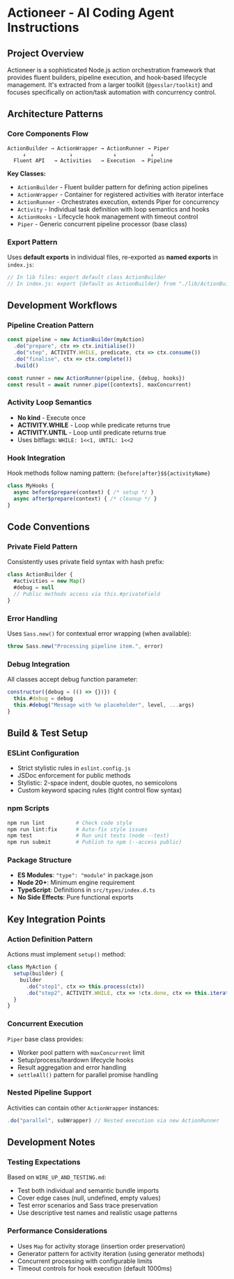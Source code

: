 # Actioneer - AI Coding Agent Instructions

## Project Overview
Actioneer is a sophisticated Node.js action orchestration framework that provides fluent builders, pipeline execution, and hook-based lifecycle management. It's extracted from a larger toolkit (`@gesslar/toolkit`) and focuses specifically on action/task automation with concurrency control.

## Architecture Patterns

### Core Components Flow
```
ActionBuilder → ActionWrapper → ActionRunner → Piper
     ↓              ↓             ↓           ↓
  Fluent API   → Activities   → Execution  → Pipeline
```

**Key Classes:**
- `ActionBuilder` - Fluent builder pattern for defining action pipelines
- `ActionWrapper` - Container for registered activities with iterator interface
- `ActionRunner` - Orchestrates execution, extends Piper for concurrency
- `Activity` - Individual task definition with loop semantics and hooks
- `ActionHooks` - Lifecycle hook management with timeout control
- `Piper` - Generic concurrent pipeline processor (base class)

### Export Pattern
Uses **default exports** in individual files, re-exported as **named exports** in `index.js`:
```js
// In lib files: export default class ActionBuilder
// In index.js: export {default as ActionBuilder} from "./lib/ActionBuilder.js"
```

## Development Workflows

### Pipeline Creation Pattern
```js
const pipeline = new ActionBuilder(myAction)
  .do("prepare", ctx => ctx.initialise())
  .do("step", ACTIVITY.WHILE, predicate, ctx => ctx.consume())
  .do("finalise", ctx => ctx.complete())
  .build()

const runner = new ActionRunner(pipeline, {debug, hooks})
const result = await runner.pipe([contexts], maxConcurrent)
```

### Activity Loop Semantics
- **No kind** - Execute once
- **ACTIVITY.WHILE** - Loop while predicate returns true
- **ACTIVITY.UNTIL** - Loop until predicate returns true
- Uses bitflags: `WHILE: 1<<1, UNTIL: 1<<2`

### Hook Integration
Hook methods follow naming pattern: `{before|after}$${activityName}`
```js
class MyHooks {
  async before$prepare(context) { /* setup */ }
  async after$prepare(context) { /* cleanup */ }
}
```

## Code Conventions

### Private Field Pattern
Consistently uses private field syntax with hash prefix:
```javascript
class ActionBuilder {
  #activities = new Map()
  #debug = null
  // Public methods access via this.#privateField
}
```

### Error Handling
Uses `Sass.new()` for contextual error wrapping (when available):
```js
throw Sass.new("Processing pipeline item.", error)
```

### Debug Integration
All classes accept debug function parameter:
```javascript
constructor({debug = (() => {})}) {
  this.#debug = debug
  this.#debug("Message with %o placeholder", level, ...args)
}
```

## Build & Test Setup

### ESLint Configuration
- Strict stylistic rules in `eslint.config.js`
- JSDoc enforcement for public methods
- Stylistic: 2-space indent, double quotes, no semicolons
- Custom keyword spacing rules (tight control flow syntax)

### npm Scripts
```bash
npm run lint          # Check code style
npm run lint:fix      # Auto-fix style issues
npm test              # Run unit tests (node --test)
npm run submit        # Publish to npm (--access public)
```

### Package Structure
- **ES Modules**: `"type": "module"` in package.json
- **Node 20+**: Minimum engine requirement
- **TypeScript**: Definitions in `src/types/index.d.ts`
- **No Side Effects**: Pure functional exports

## Key Integration Points

### Action Definition Pattern
Actions must implement `setup()` method:
```js
class MyAction {
  setup(builder) {
    builder
      .do("step1", ctx => this.process(ctx))
      .do("step2", ACTIVITY.WHILE, ctx => !ctx.done, ctx => this.iterate(ctx))
  }
}
```

### Concurrent Execution
`Piper` base class provides:
- Worker pool pattern with `maxConcurrent` limit
- Setup/process/teardown lifecycle hooks
- Result aggregation and error handling
- `settleAll()` pattern for parallel promise handling

### Nested Pipeline Support
Activities can contain other `ActionWrapper` instances:
```js
.do("parallel", subWrapper) // Nested execution via new ActionRunner
```

## Development Notes

### Testing Expectations
Based on `WIRE_UP_AND_TESTING.md`:
- Test both individual and semantic bundle imports
- Cover edge cases (null, undefined, empty values)
- Test error scenarios and Sass trace preservation
- Use descriptive test names and realistic usage patterns

### Performance Considerations
- Uses `Map` for activity storage (insertion order preservation)
- Generator pattern for activity iteration (using generator methods)
- Concurrent processing with configurable limits
- Timeout controls for hook execution (default 1000ms)
